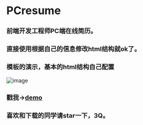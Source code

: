 # PCresume
### 前端开发工程师PC端在线简历。
### 直接使用根据自己的信息修改html结构就ok了。

### 模板的演示，基本的html结构自己配置
![image](https://github.com/cwsjoker/PCresume/blob/master/images/demo.png)

### 戳我->[demo](http://htmlpreview.github.io/?https://github.com/cwsjoker/PCresume/blob/master/resume.html)
### 喜欢和下载的同学请star一下，3Q。


